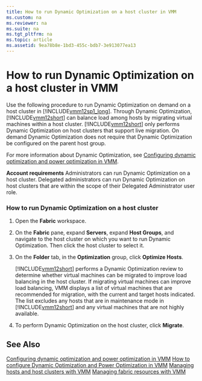 ```yaml
---
title: How to run Dynamic Optimization on a host cluster in VMM
ms.custom: na
ms.reviewer: na
ms.suite: na
ms.tgt_pltfrm: na
ms.topic: article
ms.assetid: 9ea78b8e-1bd3-455c-bdb7-3e913077ea13
---
```

# How to run Dynamic Optimization on a host cluster in VMM
Use the following procedure to run Dynamic Optimization on demand on a host cluster in [!INCLUDE[vmm12sp1_long](../../Token/vmm12sp1_long_md.md)]. Through Dynamic Optimization, [!INCLUDE[vmm12short](../../Token/vmm12short_md.md)] can balance load among hosts by migrating virtual machines within a host cluster. [!INCLUDE[vmm12short](../../Token/vmm12short_md.md)] only performs Dynamic Optimization on host clusters that support live migration. On demand Dynamic Optimization does not require that Dynamic Optimization be configured on the parent host group.

For more information about Dynamic Optimization, see [Configuring dynamic optimization and power optimization in VMM](Configuring-dynamic-optimization-and-power-optimization-in-VMM.md).

**Account requirements** Administrators can run Dynamic Optimization on a host cluster. Delegated administrators can run Dynamic Optimization on host clusters that are within the scope of their Delegated Administrator user role.

### How to run Dynamic Optimization on a host cluster

1.  Open the **Fabric** workspace.

2.  On the **Fabric** pane, expand **Servers**, expand **Host Groups**, and navigate to the host cluster on which you want to run Dynamic Optimization. Then click the host cluster to select it.

3.  On the **Folder** tab, in the **Optimization** group, click **Optimize Hosts**.

    [!INCLUDE[vmm12short](../../Token/vmm12short_md.md)] performs a Dynamic Optimization review to determine whether virtual machines can be migrated to improve load balancing in the host cluster. If migrating virtual machines can improve load balancing, VMM displays a list of virtual machines that are recommended for migration, with the current and target hosts indicated. The list excludes any hosts that are in maintenance mode in [!INCLUDE[vmm12short](../../Token/vmm12short_md.md)] and any virtual machines that are not highly available.

4.  To perform Dynamic Optimization on the host cluster, click **Migrate**.

## See Also
[Configuring dynamic optimization and power optimization in VMM](Configuring-dynamic-optimization-and-power-optimization-in-VMM.md)
[How to configure Dynamic Optimization and Power Optimization in VMM](How-to-configure-Dynamic-Optimization-and-Power-Optimization-in-VMM.md)
[Managing hosts and host clusters with VMM](Managing-hosts-and-host-clusters-with-VMM.md)
[Managing fabric resources with VMM](Managing-fabric-resources-with-VMM.md)


